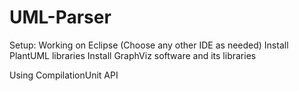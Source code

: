 # UML-Parser

Setup:
Working on Eclipse (Choose any other IDE as needed)
Install PlantUML libraries
Install GraphViz software and its libraries

Using CompilationUnit API
